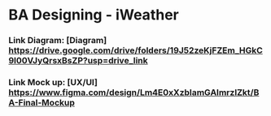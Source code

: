 # BA Designing - iWeather

### Link Diagram: [Diagram] https://drive.google.com/drive/folders/19J52zeKjFZEm_HGkC9l00VJyQrsxBsZP?usp=drive_link 
### Link Mock up: [UX/UI] https://www.figma.com/design/Lm4E0xXzbIamGAImrzIZkt/BA-Final-Mockup
